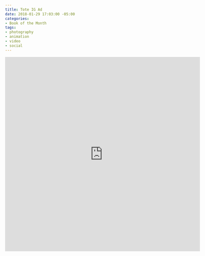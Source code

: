 ```yaml
---
title: Tote IG Ad
date: 2018-01-29 17:03:00 -05:00
categories:
- Book of the Month
tags:
- photography
- animation
- video
- social
---
```


<div class="video-square">
	<iframe src="https://player.vimeo.com/video/253260323?&background=1" width="640" height="640" frameborder="0" webkitallowfullscreen mozallowfullscreen allowfullscreen></iframe>
</div>